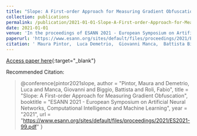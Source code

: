 ```yaml
---
title: "Slope: A First-order Approach for Measuring Gradient Obfuscation"
collection: publications
permalink: /publication/2021-01-01-Slope-A-First-order-Approach-for-Measuring-Gradient-Obfuscation
date: 2021-01-01
venue: 'In the proceedings of ESANN 2021 - European Symposium on Artificial Neural Networks, Computational Intelligence and Machine Learning'
paperurl: 'https://www.esann.org/sites/default/files/proceedings/2021/ES2021-99.pdf'
citation: ' Maura Pintor,  Luca Demetrio,  Giovanni Manca,  Battista Biggio,  Fabio Roli, &quot;Slope: A First-order Approach for Measuring Gradient Obfuscation.&quot; In the proceedings of ESANN 2021 - European Symposium on Artificial Neural Networks, Computational Intelligence and Machine Learning, 2021.'
---
```

[Access paper here](https://www.esann.org/sites/default/files/proceedings/2021/ES2021-99.pdf){:target="_blank"}

Recommended Citation: 
>@conference{pintor2021slope,
    author = &quot;Pintor, Maura and Demetrio, Luca and Manca, Giovanni and Biggio, Battista and Roli, Fabio&quot;,
    title = &quot;Slope: A First-order Approach for Measuring Gradient Obfuscation&quot;,
    booktitle = &quot;ESANN 2021 - European Symposium on Artificial Neural Networks, Computational Intelligence and Machine Learning&quot;,
    year = &quot;2021&quot;,
    url = &quot;https://www.esann.org/sites/default/files/proceedings/2021/ES2021-99.pdf&quot;
}
